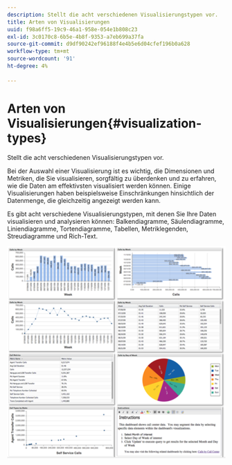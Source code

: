 ```yaml
---
description: Stellt die acht verschiedenen Visualisierungstypen vor.
title: Arten von Visualisierungen
uuid: f98a6ff5-19c9-46a1-958e-054e1b808c23
exl-id: 3c0170c8-6b5e-4b8f-9353-a7eb699a37fa
source-git-commit: d9df90242ef96188f4e4b5e6d04cfef196b0a628
workflow-type: tm+mt
source-wordcount: '91'
ht-degree: 4%

---
```


# Arten von Visualisierungen{#visualization-types}

Stellt die acht verschiedenen Visualisierungstypen vor.

Bei der Auswahl einer Visualisierung ist es wichtig, die Dimensionen und Metriken, die Sie visualisieren, sorgfältig zu überdenken und zu erfahren, wie die Daten am effektivsten visualisiert werden können. Einige Visualisierungen haben beispielsweise Einschränkungen hinsichtlich der Datenmenge, die gleichzeitig angezeigt werden kann.

Es gibt acht verschiedene Visualisierungstypen, mit denen Sie Ihre Daten visualisieren und analysieren können: Balkendiagramme, Säulendiagramme, Liniendiagramme, Tortendiagramme, Tabellen, Metriklegenden, Streudiagramme und Rich-Text.

![](assets/visualization_types.png)
